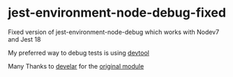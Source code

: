 # jest-environment-node-debug-fixed
Fixed version of jest-environment-node-debug which works with Nodev7 and Jest 18

My preferred way to debug tests is using [devtool](https://www.npmjs.com/package/devtool)

Many Thanks to [develar](https://www.npmjs.com/~develar) for the [original module](https://www.npmjs.com/package/jest-environment-node-debug)